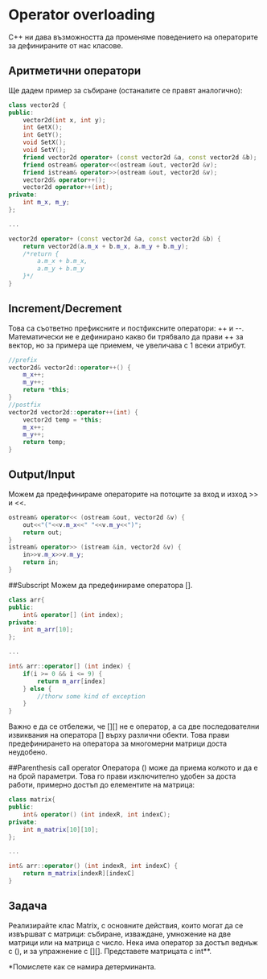 # Operator overloading
C++ ни дава възможността да променяме поведението на операторите за дефинираните от нас класове.

## Аритметични оператори
Ще дадем пример за събиране (останалите се правят аналогично):

```c++
class vector2d {
public:
	vector2d(int x, int y);
	int GetX();
	int GetY();
	void SetX();
	void SetY();
	friend vector2d operator+ (const vector2d &a, const vector2d &b);
	friend ostream& operator<<(ostream &out, vector2d &v);
	friend istream& operator>>(ostream &out, vector2d &v);
	vector2d& operator++();
	vector2d operator++(int);
private:
	int m_x, m_y;
};

...

vector2d operator+ (const vector2d &a, const vector2d &b) {
	return vector2d(a.m_x + b.m_x, a.m_y + b.m_y);
	/*return {
		a.m_x + b.m_x,
		a.m_y + b.m_y
	}*/
}

```

## Increment/Decrement
Това са съответно префиксните и постфиксните оператори: ++ и --. Математически не е дефинирано какво би трябвало да прави ++ за вектор, но за примера ще приемем, че увеличава с 1 всеки атрибут.
```c++
//prefix
vector2d& vector2d::operator++() {
	m_x++;
	m_y++;
	return *this;
}
//postfix
vector2d vector2d::operator++(int) {
	vector2d temp = *this;
	m_x++;
	m_y++;
	return temp;
}
```

## Output/Input
Можем да предефинираме операторите на потоците за вход и изход >> и <<.
```c++
ostream& operator<< (ostream &out, vector2d &v) {
	out<<"("<<v.m_x<<" "<<v.m_y<<")";
	return out;
}
istream& operator>> (istream &in, vector2d &v) {
	in>>v.m_x>>v.m_y;
	return in;
}
```
##Subscript
Можем да предефинираме оператора [].
```c++
class arr{
public:
	int& operator[] (int index);
private:
	int m_arr[10];
};

...

int& arr::operator[] (int index) {
	if(i >= 0 && i <= 9) {
		return m_arr[index]
	} else {
		//thorw some kind of exception
	}
}

```
Важно е да се отбележи, че [][] не е оператор, а са две последователни извиквания на оператора [] върху различни обекти. Това прави предефинирането на оператора за многомерни матрици доста неудобено.

##Parenthesis call operator
Оператора () може да приема колкото и да е на брой параметри. Това го прави изключително удобен за доста работи, примерно достъп до елементите на матрица:
```c++
class matrix{
public:
	int& operator() (int indexR, int indexC);
private:
	int m_matrix[10][10];
};

...

int& arr::operator() (int indexR, int indexC) {
	return m_matrix[indexR][indexC]
}

```

## Задача
Реализирайте клас Matrix, с основните действия, които могат да се извършват с матрици: събиране, изваждане, умножение на две матрици или на матрица с число. Нека има оператор за достъп веднъж с (), и за упражнение с [][]. Представете матрицата с int**.

*Помислете как се намира детерминанта.
